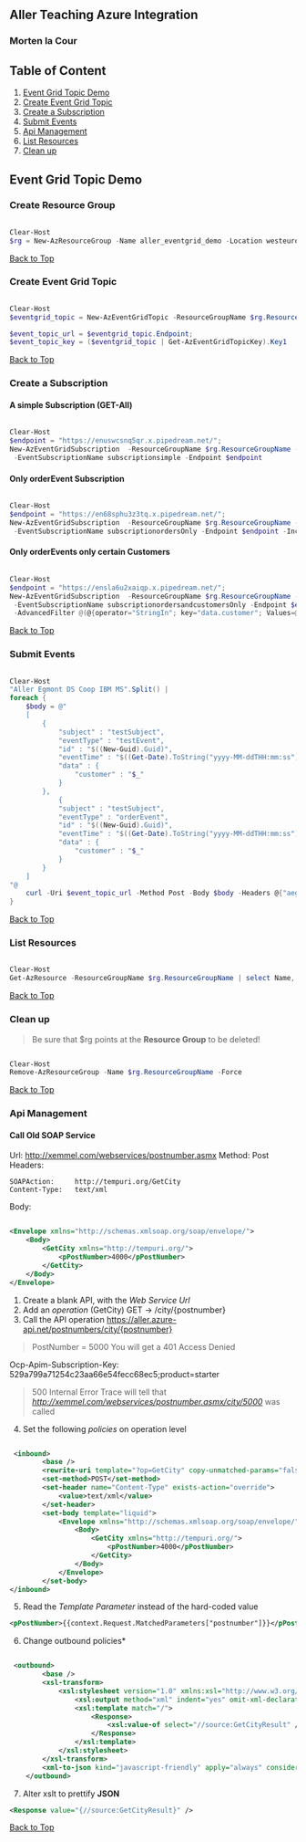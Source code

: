 ## Aller Teaching Azure Integration
### Morten la Cour

## Table of Content
1. [Event Grid Topic Demo](#event-grid-topic-demo)
2. [Create Event Grid Topic](#create-event-grid-topic)
3. [Create a Subscription](#create-a-subscription)
4. [Submit Events](#submit-events)
5. [Api Management](#api-management)
19. [List Resources](#list-resources)
20. [Clean up](#clean-up)

## Event Grid Topic Demo


### Create Resource Group
```powershell

Clear-Host
$rg = New-AzResourceGroup -Name aller_eventgrid_demo -Location westeurope

```

[Back to Top](#table-of-content)



### Create Event Grid Topic
```powershell

Clear-Host
$eventgrid_topic = New-AzEventGridTopic -ResourceGroupName $rg.ResourceGroupName -Name mytopic1314 -Location $rg.Location

$event_topic_url = $eventgrid_topic.Endpoint;
$event_topic_key = ($eventgrid_topic | Get-AzEventGridTopicKey).Key1

```

[Back to Top](#table-of-content)


### Create a Subscription

#### A simple Subscription (GET-All)

```powershell 

Clear-Host
$endpoint = "https://enuswcsnq5qr.x.pipedream.net/";
New-AzEventGridSubscription  -ResourceGroupName $rg.ResourceGroupName -TopicName $eventgrid_topic.TopicName `
 -EventSubscriptionName subscriptionsimple -Endpoint $endpoint

```

#### Only orderEvent Subscription

```powershell 

Clear-Host
$endpoint = "https://en68sphu3z3tq.x.pipedream.net/";
New-AzEventGridSubscription  -ResourceGroupName $rg.ResourceGroupName -TopicName $eventgrid_topic.TopicName `
 -EventSubscriptionName subscriptionordersOnly -Endpoint $endpoint -IncludedEventType @("orderEvent")

```

#### Only orderEvents only certain Customers

```powershell

Clear-Host
$endpoint = "https://ensla6u2xaiqp.x.pipedream.net/";
New-AzEventGridSubscription  -ResourceGroupName $rg.ResourceGroupName -TopicName $eventgrid_topic.TopicName `
 -EventSubscriptionName subscriptionordersandcustomersOnly -Endpoint $endpoint -IncludedEventType @("orderEvent") `
 -AdvancedFilter @(@{operator="StringIn"; key="data.customer"; Values=@("Aller","Egmont") })


```


[Back to Top](#table-of-content)


### Submit Events

```powershell

Clear-Host
"Aller Egmont DS Coop IBM MS".Split() |
foreach {
    $body = @"
    [
        {
            "subject" : "testSubject",
            "eventType" : "testEvent",
            "id" : "$((New-Guid).Guid)",
            "eventTime" : "$((Get-Date).ToString("yyyy-MM-ddTHH:mm:ss"))",
            "data" : {
                "customer" : "$_"
            }
        },
            {
            "subject" : "testSubject",
            "eventType" : "orderEvent",
            "id" : "$((New-Guid).Guid)",
            "eventTime" : "$((Get-Date).ToString("yyyy-MM-ddTHH:mm:ss"))",
            "data" : {
                "customer" : "$_"
            }
        }
    ]
"@
    curl -Uri $event_topic_url -Method Post -Body $body -Headers @{"aeg-sas-key" = $event_topic_key}
}


```

[Back to Top](#table-of-content)

### List Resources

```powershell

Clear-Host
Get-AzResource -ResourceGroupName $rg.ResourceGroupName | select Name, ResourceType, ResourceGroupName

```

[Back to Top](#table-of-content)

### Clean up

> Be sure that $rg points at the **Resource Group** to be deleted!
```powershell

Clear-Host
Remove-AzResourceGroup -Name $rg.ResourceGroupName -Force

```

[Back to Top](#table-of-content)



### Api Management

#### Call Old SOAP Service

Url: http://xemmel.com/webservices/postnumber.asmx
Method: Post
Headers:

```
SOAPAction: 	http://tempuri.org/GetCity
Content-Type: 	text/xml
```
Body: 

```xml

<Envelope xmlns="http://schemas.xmlsoap.org/soap/envelope/">
	<Body>
		<GetCity xmlns="http://tempuri.org/">
    		<pPostNumber>4000</pPostNumber>
    	</GetCity>
	</Body>
</Envelope>

```

1. Create a blank API, with the *Web Service Url*
2. Add an *operation* (GetCity) GET -> /city/{postnumber}
3. Call the API operation https://aller.azure-api.net/postnumbers/city/{postnumber}
> PostNumber = 5000
> You will get a 401 Access Denied

Ocp-Apim-Subscription-Key: 529a799a71254c23aa66e54fecc68ec5;product=starter

> 500 Internal Error
> Trace will tell that *http://xemmel.com/webservices/postnumber.asmx/city/5000* was called

4. Set the following *policies* on operation level

```xml

 <inbound>
        <base />
        <rewrite-uri template="?op=GetCity" copy-unmatched-params="false" />
        <set-method>POST</set-method>
        <set-header name="Content-Type" exists-action="override">
            <value>text/xml</value>
        </set-header>
        <set-body template="liquid">
			<Envelope xmlns="http://schemas.xmlsoap.org/soap/envelope/">
				<Body>
					<GetCity xmlns="http://tempuri.org/">
						<pPostNumber>4000</pPostNumber>
					</GetCity>
				</Body>
			</Envelope>
		</set-body>
</inbound>

```


5. Read the *Template Parameter* instead of the hard-coded value

```xml
<pPostNumber>{{context.Request.MatchedParameters["postnumber"]}}</pPostNumber>
```

6. Change outbound policies*

```xml

 <outbound>
        <base />
        <xsl-transform>
			<xsl:stylesheet version="1.0" xmlns:xsl="http://www.w3.org/1999/XSL/Transform" xmlns:source="http://tempuri.org/" exclude-result-prefixes="source">
				<xsl:output method="xml" indent="yes" omit-xml-declaration="yes" />
				<xsl:template match="/">
					<Response>
						<xsl:value-of select="//source:GetCityResult" />
					</Response>
				</xsl:template>
			</xsl:stylesheet>
		</xsl-transform>
        <xml-to-json kind="javascript-friendly" apply="always" consider-accept-header="true" />
    </outbound>

```

7. Alter xslt to prettify **JSON**

```xml
<Response value="{//source:GetCityResult}" />
```

[Back to Top](#table-of-content)


